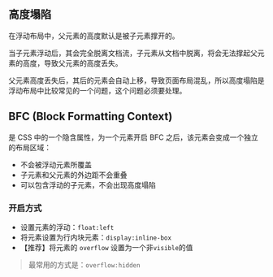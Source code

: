 ## 高度塌陷

在浮动布局中，父元素的高度默认是被子元素撑开的。

当子元素浮动后，其会完全脱离文档流，子元素从文档中脱离，将会无法撑起父元素的高度，导致父元素的高度丢失。

父元素高度丢失后，其后的元素会自动上移，导致页面布局混乱，所以高度塌陷是浮动布局中比较常见的一个问题，这个问题必须要处理。

## BFC (Block Formatting Context)

是 CSS 中的一个隐含属性，为一个元素开启 BFC 之后，该元素会变成一个独立的布局区域：

- 不会被浮动元素所覆盖
- 子元素和父元素的外边距不会重叠
- 可以包含浮动的子元素，不会出现高度塌陷

### 开启方式

- 设置元素的浮动：`float:left`
- 将元素设置为行内块元素：`display:inline-box`
- 【推荐】将元素的 `overflow` 设置为一个非`visible`的值

> 最常用的方式是：`overflow:hidden`

